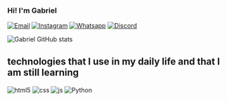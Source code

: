 ### Hi! I'm Gabriel 

[![Email](https://img.shields.io/badge/Gmail-D14836?style=for-the-badge&logo=gmail&logoColor=white)](Gabrielsoouza19@Hotmail.com)
[![Instagram](https://img.shields.io/badge/Instagram-E4405F?style=for-the-badge&logo=instagram&logoColor=white)](https://instagram.com/Gabrielsoouza19)
[![Whatsapp](https://img.shields.io/badge/WhatsApp-25D366?style=for-the-badge&logo=whatsapp&logoColor=white)](5581988842629)
[![Discord](https://img.shields.io/badge/Discord-7289DA?style=for-the-badge&logo=discord&logoColor=white)](gabrielsoouza19)

![Gabriel GitHub stats](https://github-readme-stats.vercel.app/api?username=gabrielsoouza19_icons=true&theme=dracula&count_private=true)

## technologies that I use in my daily life and that I am still learning

<div style="display: inline_block">
  <img align="center" alt="html5" src="https://img.shields.io/badge/HTML5-E34F26?style=for-the-badge&logo=html5&logoColor=white" />
    <img align="center" alt="css" src="https://img.shields.io/badge/CSS3-1572B6?style=for-the-badge&logo=css3&logoColor=white" />
      <img align="center" alt="js" src="https://img.shields.io/badge/JavaScript-F7DF1E?style=for-the-badge&logo=javascript&logoColor=black" />
       <img align="center" alt="Python" src="https://img.shields.io/badge/Python-3776AB?style=for-the-badge&logo=python&logoColor=white" />
 
</div><br/>
